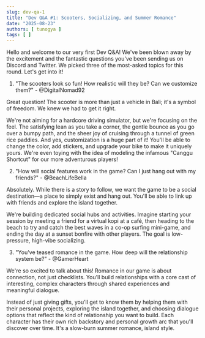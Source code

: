 ```yaml
---
slug: dev-qa-1
title: "Dev Q&A #1: Scooters, Socializing, and Summer Romance"
date: "2025-08-23"
authors: [ tunogya ]
tags: [ ]
---
```


Hello and welcome to our very first Dev Q&A! We've been blown away by the excitement and the fantastic questions you've
been sending us on Discord and Twitter. We picked three of the most-asked topics for this round. Let's get into it!

1. "The scooters look so fun! How realistic will they be? Can we customize them?" - @DigitalNomad92

Great question! The scooter is more than just a vehicle in Bali; it's a symbol of freedom. We knew we had to get it
right.

We're not aiming for a hardcore driving simulator, but we're focusing on the feel. The satisfying lean as you take a
corner, the gentle bounce as you go over a bumpy path, and the sheer joy of cruising through a tunnel of green rice
paddies. And yes, customization is a huge part of it! You'll be able to change the color, add stickers, and upgrade your
bike to make it uniquely yours. We're even toying with the idea of modeling the infamous "Canggu Shortcut" for our more
adventurous players!

2. "How will social features work in the game? Can I just hang out with my friends?" - @BeachLifeBella

Absolutely. While there is a story to follow, we want the game to be a social destination—a place to simply exist and
hang out. You'll be able to link up with friends and explore the island together.

We're building dedicated social hubs and activities. Imagine starting your session by meeting a friend for a virtual
kopi at a café, then heading to the beach to try and catch the best waves in a co-op surfing mini-game, and ending the
day at a sunset bonfire with other players. The goal is low-pressure, high-vibe socializing.

3. "You've teased romance in the game. How deep will the relationship system be?" - @GamerHeart

We're so excited to talk about this! Romance in our game is about connection, not just checklists. You'll build
relationships with a core cast of interesting, complex characters through shared experiences and meaningful dialogue.

Instead of just giving gifts, you'll get to know them by helping them with their personal projects, exploring the island
together, and choosing dialogue options that reflect the kind of relationship you want to build. Each character has
their own rich backstory and personal growth arc that you'll discover over time. It's a slow-burn summer romance, island
style.